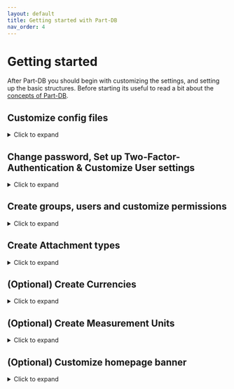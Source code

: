 ```yaml
---
layout: default
title: Getting started with Part-DB
nav_order: 4
---
```


# Getting started

After Part-DB you should begin with customizing the settings, and setting up the basic structures.
Before starting its useful to read a bit about the [concepts of Part-DB](https://github.com/Part-DB/Part-DB-symfony/wiki/Concepts).

## Customize config files

<details>
<summary>Click to expand</summary>

Before you start creating data structures, you should configure Part-DB to your needs by changing possible configuration options.
This is done either via changing the `.env.local` file in a direct installation or by changing the env variables in your `docker-compose.yaml` file.
A list of possible configuration options, can be found [here](Configuration).

</details>

## Change password, Set up Two-Factor-Authentication & Customize User settings

<details>
<summary>Click to expand</summary>

If you have not already done, you should change your user password. You can do this in the user settings (available in the navigation bar drop down with the user symbol).

![image](https://user-images.githubusercontent.com/5410681/190141016-5539a125-3215-48bb-b61b-7c646c352d4d.png)

There you can also find the option, to set up Two Factor Authentication methods like Google Authenticator. Using this is highly recommended (especially if you have admin permissions) to increase the security of your account. (Two Factor Authentication even can be enforced for all members of a user group)

In the user settings panel you can change account infos like your username, your first and last name (which will be shown alongside your username to identify you better), department information and your email address. The email address is used to send password reset mails, if your system is configured to use this.

![image](https://user-images.githubusercontent.com/5410681/190142624-0b4d4153-33ea-46e6-baba-5723b5ba9f52.png)

In the configuration tab you can also override global settings, like your preferred UI language (which will automatically be applied after login), the timezone you are in (and in which times will be shown for you), your preferred currency (all money values will be shown converted to this to you, if possible) and the theme that should be used.
</details>

## Create groups, users and customize permissions

<details>
<summary>Click to expand</summary>

### Users

When logged in as administrator, you can open the users menu in the `Tools` section of the sidebar under `System -> Users`.
At this page you can create new users, change their passwords and settings and change their permissions.
For each user which should use Part-DB you should setup a own account, so that tracking of what user did what works properly.
![image](https://user-images.githubusercontent.com/5410681/193269065-cf0695b9-21bd-4697-87ab-1557197ef0f6.png)


You should check the permissions for every user and ensure that they are in the intended way, and no user has more permissions than he needs.
For each capability you can choose between allow, forbid and inherit. In the last case, the permission is determined by the group a user has (if no group is chosen, it equals forbid)

![image](https://user-images.githubusercontent.com/5410681/193269185-3a783628-44ca-4dcf-9629-fc6af2e39709.png)


### Anonymous user

The `anonymous` user is special, as its settings and permissions are used for everybody who is not logged in. By default the anonymous user has read capabilities for your parts. If your Part-DB instance is publicly available you maybe want to restrict the permissions.

### Groups

If you have many users which should share the same permissions, it is useful to define the permissions using user groups, which you can create and edit in the `System -> Groups` menu.

By default 3 groups are defined:
* `readonly` which users have only have read permissions (like viewing, searching parts, attachments, etc.)
* `users` which users also have rights to edit/delete/create elements
* `admin` which users can do administrative operations (like creating new users, show global system log, etc.)

Users only use the setting of a capability from a group, if the user has a group associated and the capability on the user is set to `inherit` (which is the default if creating a new user). You can override the permissions settings of a group per user by explicitly settings the permission at the user.

Groups are organized as trees, meaning a group can have parent and child permissions and child groups can inherit permissions from their parents.
To inherit the permissions from a parent group set the capability to inherit, otherwise set it explicitly to override the parents permission.

</details>

## Create Attachment types

<details>
<summary>Click to expand</summary>

Every attachment (that is an file associated with a part, data structure, etc.) must have an attachment type. They can be used to group attachments logically, like differentiating between datasheets, pictures and other documents.

You can create/edit attachment types in the tools sidebar under "Edit -> Attachment types":

![image](https://user-images.githubusercontent.com/5410681/206695965-60a15725-c690-456c-bbdb-d6af858ee75b.png)
 
Depending on your usecase different entries here make sense. For part mananagment the following (additional) entries maybe make sense:

* Datasheets (restricted to pdfs, Allowed filetypes: `application/pdf`)
* Pictures (for generic pictures of components, storage locations, etc., Allowed filetypes: `image/*`

For every attachment type a list of allowed file types, which can be uploaded to an attachment with this attachment type, can be defined. You can either pass a list of allowed file extensions (e.g. `.pdf, .zip, .docx`) and/or a list of [Mime Types](https://en.wikipedia.org/wiki/Media_type) (e.g. `application/pdf, image/jpeg`) or a combination of both here. To allow all browser supported images, you can use `image/*` wildcard here.

</details>

## (Optional) Create Currencies

<details>
<summary>Click to expand</summary>
If you want to save priceinformations for parts in a currency different to your global currency (by default Euro), you have to define the additional currencies you want to use under `Edit -> Currencies`:

![image](https://user-images.githubusercontent.com/5410681/206698733-01e22c0b-c871-438a-a98d-f09f1c03fe90.png)

You create a new currency, name it however you want (it is recommended to use the official name of the currency) and select the currency ISO code from the list and save it. The currency symbol is determined automatically from chose ISO code.
You can define a exchange rate in terms of your base currency (e.g. how much euros is one unit of your currency worth) to convert the currencies values in your preferred display currency automatically. 


</details>

## (Optional) Create Measurement Units

<details>
<summary>Click to expand</summary>

By default Part-DB assumes that the parts in inventory can be counted by individual indivisible pieces, like LEDs in a box or books in a shelf. However if you want to manage things, that are divisible and and the instock is described by a physical quantity, like length for cables, or volumina of a liquid, you have to define additional measurement units.

This is possible under `Edit -> Measurement Units`:
![image](https://user-images.githubusercontent.com/5410681/206701450-40a5f323-21ea-4889-a68b-8fb6c3d2f46d.png)

You can give the measurement unit a name and an optional unit symbol (like `m` for meters) which is shown when quantities in this unit are displayed. The option `Use SI prefix` is useful for almost all physical quantities, as big and small numbers are automatically formatted with SI-prefixes (like 1.5kg instead 1500 grams).

The measurement unit can be selected for each part individually, by setting the option in the advanced tab of a part`s edit menu.

</details>

## (Optional) Customize homepage banner

<details>
<summary>Click to expand</summary>
The banner which is shown on the homepage, can be customized/changed by changing the `config/banner.md` file with a text editor. You can use markdown and (safe) HTML here, to style and customize the banner.
You can even use Latex style equations by wrapping the expressions into `$` (like `$E=mc^2$`, which is rendered inline: $E=mc^2$) or `$$` (like `$$E=mc^2$$`) which will be rendered as a block, like so: $$E=mc^2$$
</details>